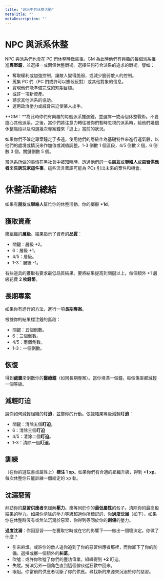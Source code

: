 ```yaml
---
title: "遊玩中的休整活動"
metaTitle: ""
metaDescription: ""
---
```


# NPC 與派系休整

NPC 與派系們也會在 PC 們休整時做些事。GM 為此時他們有興趣的每個派系推進**專案鐘**，並選擇一或兩個休整戰術。選擇任何符合派系的追求的戰術。譬如：

* 奪取權利或加強控制，讓敵人變得脆弱，或減少脆弱敵人的控制。
* 蒐集 PC 們（PC 們或許可以擲骰反對）或其他對象的信息。
* 實現他們能準備完成的短期目標。
* 或許一項新資產。
* 請求其他派系的協助。
* 運用政治壓力或威脅來迫使某人出手。

**GM：**為此時你們有興趣的每個派系推進鐘，並選擇一或兩個休整戰術。不要擔心其他派系。之後，當你們將注意力轉往被你們暫時忽視的派系時，給他們幾個休整階段以及勾選幾次專案鐘來「追上」當前的狀況。

如果你們不確定專案鐘走了多遠，使用他們的層級作為基礎特性來進行運氣骰，以他們的處境或情況來作加值或減值調整。1-3 倒數 1 個區段，4/5 倒數 2 個，6 倒數 3 個，<span class="game-term">關鍵</span>倒數 5 個。

當派系所做的事情在黑社會中被知曉時，透過他們的一名**朋友**或**聯絡人**或**惡習供應者**來**告訴玩家這件事**。這些流言蜚語可能為 PCs 引出未來的案件和機會。

# 休整活動總結

如果有**朋友**或**聯絡人**幫忙你的休整活動，你的擲骰 **+1d**。

## 獲取資產

擲組織的**層級**。結果指示了資產的**品質**：

* <span class="game-term">關鍵：</span>層級 +2。
* <span class="game-term">6：</span>層級 +1。
* <span class="game-term">4/5：</span>層級。
* <span class="game-term">1-3：</span>層級 -1。

有些道具的獲取有要求最低品質結果。要將結果提高到關鍵以上，每個額外 +1 層級花費 **2 枚<span class="game-term">錢幣</span>**。

## 長期專案

如果你有進行的方法，進行一項**長期專案**。

根據你的結果標注鐘的區段：

* <span class="game-term">關鍵：</span>五個倒數。
* <span class="game-term">6：</span>三個倒數。
* <span class="game-term">4/5：</span>兩個倒數。
* <span class="game-term">1-3：</span>一個倒數。

## 恢復

得到**處置**來倒數你的**醫療鐘**（如同長期專案）。當你填滿一個鐘，每個傷害都減輕一個等級。

## 減輕盯迫

說你如何減輕組織的**盯迫**，並擲你的行動。依據結果等級減輕**盯迫**：

* <span class="game-term">關鍵：</span>清除五個<strong>盯迫</strong>。
* <span class="game-term">6：</span>清除三個<strong>盯迫</strong>
* <span class="game-term">4/5：</span>清除二個<strong>盯迫</strong>。
* <span class="game-term">1-3：</span>清除一個<strong>盯迫</strong>。

## 訓練

（在你的遊玩書或屬性上）**標注 1 xp**。如果你們有合適的組織升級，得到 **+1 xp**。每次休整你只能訓練一個給定的 xp 軌。

## 沈溺惡習

拜訪你的**惡習供應者**來緩解**壓力**。擲等同於你的**最低屬性**的骰子。清除你的最高骰結果的壓力。如果你清除的壓力等級超過你所標記的，你**過度沈溺**（如下）。如果你在休整時沒有或無法沉溺於惡習，你得到等同於你的**創傷**的壓力。

**過度沈溺**：你因惡習——在獲取它時或在它的影響下——做出一個壞決定。你做了什麼？

* <span class="game-term">引來麻煩。</span>或許你的敵人追你追到了你的惡習供應者那裡，而你卸下了你的防備。選擇或擲一個額外的<strong>糾葛</strong>。
* <span class="game-term">吹噓：</span>或許你吹噓了你們的豐功偉業。組織得到 <strong>+2</strong> <span class="game-term">盯迫</span>。
* <span class="game-term">失蹤。</span>扮演另外一個角色直到這個傢伙從狂歡中回來。
* <span class="game-term">限阻。</span>你當前的供應者切斷了你的供應。尋找新的來源來沉溺於你的惡習。